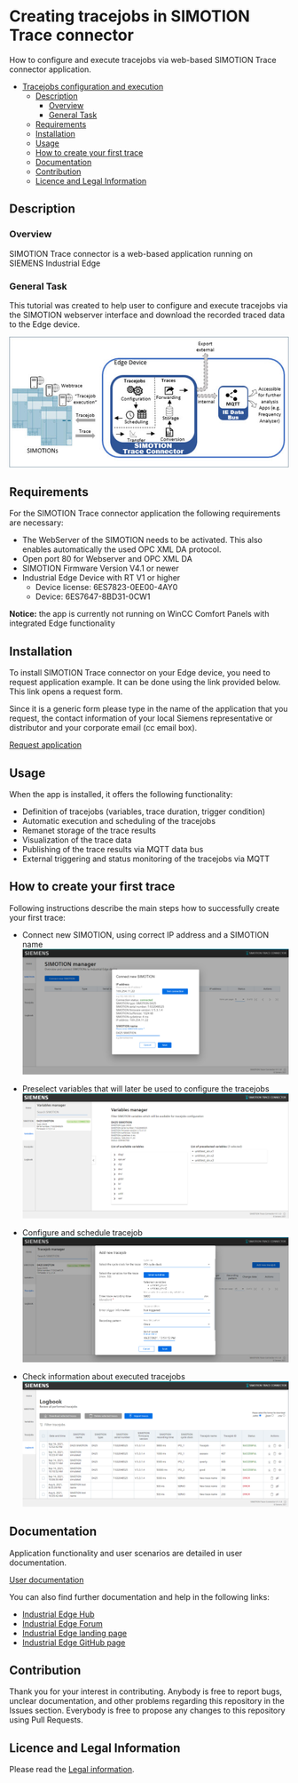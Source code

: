 # Creating tracejobs in SIMOTION Trace connector

How to configure and execute tracejobs via web-based SIMOTION Trace connector application.

* [Tracejobs configuration and execution](#trace-connector-tutorial)
  * [Description](#description)
    * [Overview](#overview)
    * [General Task](#general-task)
  * [Requirements](#requirements)
  * [Installation](#installation)
  * [Usage](#usage)
  * [How to create your first trace](#how-to-create-your-first-trace)
  * [Documentation](#documentation)
  * [Contribution](#contribution)
  * [Licence and Legal Information](#licence-and-legal-information)

## Description

### Overview

SIMOTION Trace connector is a web-based application running on SIEMENS Industrial Edge 


### General Task

This tutorial was created to help user to configure and execute tracejobs via the SIMOTION
webserver interface and download the recorded traced data to the Edge device.


![task](docs/graphics/SIMOTION_Trace_Connector_App_Diagram_595x277_en.jpg)

## Requirements

For the SIMOTION Trace connector application the following requirements are necessary:

* The WebServer of the SIMOTION needs to be activated. This also enables automatically the used OPC XML DA protocol. 
* Open port 80 for Webserver and OPC XML DA
* SIMOTION Firmware Version V4.1 or newer 
* Industrial Edge Device with RT V1 or higher
  * Device license: 6ES7823-0EE00-4AY0
  * Device: 6ES7647-8BD31-0CW1
  
**Notice:** the app is currently not running on WinCC Comfort Panels with integrated Edge functionality

## Installation

To install SIMOTION Trace connector on your Edge device, you need to request application example. 
It can be done using the link provided below. This link opens a request form. 

Since it is a generic form please type in the name of the application that you request, the contact information of your local Siemens representative or distributor and your corporate email (cc email box).


[Request application](https://siemens.sharepoint.com/teams/P0016970/Lists/APCApp/NewForm.aspx?Source=https://support.industry.siemens.com/cs/products?dtp=ExampleOfUse&mfn=ps&lc=en-EN) 


## Usage

When the app is installed, it offers the following functionality:

* Definition of tracejobs (variables, trace duration, trigger condition)
* Automatic execution and scheduling of the tracejobs
* Remanet storage of the trace results
* Visualization of the trace data
* Publishing of the trace results via MQTT data bus
* External triggering and status monitoring of the tracejobs via MQTT

## How to create your first trace
Following instructions describe the main steps how to successfully create your first trace:
* Connect  new SIMOTION, using correct IP address and a SIMOTION name
![connect SIMOTION](docs/graphics/connect-new-simotion.png)
  
* Preselect variables that will later be used to configure the tracejobs
![preselect variables](docs/graphics/preselect-variables.png)
  
* Configure and schedule tracejob
![configure tracejob](docs/graphics/create-tracejob.png)
  
* Check information about executed tracejobs
![logbook](docs/graphics/logged-tracejobs.png)

## Documentation

Application functionality and user scenarios are detailed in user documentation.

[User documentation](docs/documentation/TraceConnector_documentation.pdf)


You can also find further documentation and help in the following links:

* [Industrial Edge Hub](https://iehub.eu1.edge.siemens.cloud/#/documentation)
* [Industrial Edge Forum](https://www.siemens.com/industrial-edge-forum)
* [Industrial Edge landing page](https://new.siemens.com/global/en/products/automation/topic-areas/industrial-edge/simatic-edge.html)
* [Industrial Edge GitHub page](https://github.com/industrial-edge)

## Contribution

Thank you for your interest in contributing. Anybody is free to report bugs, unclear documentation, and other problems regarding this repository in the Issues section. Everybody is free to propose any changes to this repository using Pull Requests.

## Licence and Legal Information

Please read the [Legal information](LICENSE.md).
